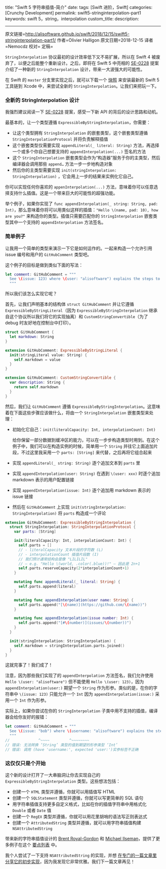 title: "Swift 5 字符串插值-简介"
date: 
tags: [Swift 进阶，Swift]
categories: [Crunchy Development]
permalink: swift5-stringinterpolation-part1
keywords: swift 5，string，interpolation
custom_title: 
description: 

------

原文链接=http://alisoftware.github.io/swift/2018/12/15/swift5-stringinterpolation-part1/
作者=Olivier Halligon
原文日期=2018-12-15
译者=Nemocdz
校对=
定稿=

<!--此处开始正文-->

`StringInterpolation` 协议最初的设计效率低下又不易扩展，所以在 Swift 4 被废弃了，以便之后能整个重新设计。之后，即将在 Swift 5 中亮相的 [SE-0228](https://github.com/apple/swift-evolution/blob/master/proposals/0228-fix-expressiblebystringinterpolation.md) 提案介绍了一种新的 `StringInterpolation` 设计，带来一大波强大的可能性。

<!--more-->

在 Swift 的 `master` 分支里实现之后，就可以下载一个 [快照](https://swift.org/download/#snapshots) 来安装最新的 Swift 5 工具链到 Xcode 中，来尝试全新的 `StringInterpolation`。让我们来把玩一下。

### 全新的 StringInterpolation 设计

我强烈建议阅读一下 [SE-0228](https://github.com/apple/swift-evolution/blob/master/proposals/0228-fix-expressiblebystringinterpolation.md) 提案，感受一下新 API 的背后的设计思路和动机。

最基本的，让一个类型遵循 `ExpressibleByStringInterpolation`，你需要：

* 让这个类型拥有 `StringInterpolation` 的嵌套类型，这个嵌套类型遵循 `StringInterpolationProtocol` 并将负责解释插值
* 这个嵌套类型仅需要实现 `appendLiteral(_ literal: String)` 方法，再选择一个或多个你自己想要支持的 `appendInterpolation(...)` 签名的方法
* 这个 `StringInterpolation` 嵌套类型会作为“构造器”服务于你的主类型，然后编译器会调用那些 `append…` 方法一步一步地构造对象
* 然后你的主类型需要实现 `init(stringInterpolation: StringInterpolation)` ，它会用上一步的结果来实例化它自己。

你可以实现任何你喜欢的 `appenInterpolation(...)` 方法，意味着你可以任意选择支持什么插值。这是一个带来巨大的可能性的超强功能。

举个例子，如果你实现了 `func appendInterpolation(_ string: String, pad: Int)`，那么意味着你将可以用类似这样的插值：`"Hello \(name, pad: 10), how are you?"` 来构造你的类型。插值只需要匹配你的 `StringInterpolation` 嵌套类型其中一个支持的 `appendInterpolation` 方法签名。

### 简单例子

让我用一个简单的类型来演示一下它是如何运作的。一起来构造一个允许引用 issue 编号和用户的 `GitHubComment` 类型吧。

这个例子的目标是做到类似下面的写法：

```swift
let comment: GitHubComment = """
  See \(issue: 123) where \(user: "alisoftware") explains the steps to reproduce.
  """
```

所以我们该怎么实现它呢？

首先，让我们声明基本的结构体 `struct GitHubComment` 并让它遵循 `ExpressibleByStringLiteral`（因为 `ExpressibleByStringInterpolation` 继承自这个协议所以我们将它的实现抽离）和 `CustomStringConvertible`（为了 debug 时友好地在控制台中打印）。

```swift
struct GitHubComment {
  let markdown: String
}

extension GitHubComment: ExpressibleByStringLiteral {
  init(stringLiteral value: String) {
    self.markdown = value
  }
}

extension GitHubComment: CustomStringConvertible {
  var description: String {
    return self.markdown
  }
}
```

然后，我们让 `GitHubComment` 遵循 `ExpressibleByStringInterpolation`。这意味着在下面这些步骤应该做什么，将由一个 `StringInterpolation` 嵌套类型来处理：

* 初始化它自己：`init(literalCapacity: Int, interpolationCount: Int)` 

  给你保留一部分数据到缓冲区的能力，可以在一步步构造类型时用到。在这个例子中，我们可以在构造实例的时候，简单用一个 `String` 并往它上面追加片段，不过这里我采用一个 `parts: [String]` 来代替，之后再将它组合起来

* 实现 `appendLiteral(_ string: String)` 逐个追加文本到 `parts` 里

* 实现 `appendInterpolation(user: String)` 在遇到 `\(user: xxx)` 时逐个追加 markdown 表示的用户配置链接

* 实现 `appendInterpolation(issue: Int)` 逐个追加用 markdown 表示的 issue 链接

* 然后在 `GitHubComment` 上实现 `init(stringInterpolation: StringInterpolation)` 将 `parts` 构造成一个评论

```swift
extension GitHubComment: ExpressibleByStringInterpolation {
  struct StringInterpolation: StringInterpolationProtocol {
    var parts: [String]

    init(literalCapacity: Int, interpolationCount: Int) {
      self.parts = []
      // - literalCapacity 文本片段的字符数 (L)
      // - interpolationCount 插值片段数 (I)
      // 我们预计通常结构会是像 "LILILIL"
      // — e.g. "Hello \(world, .color(.blue))!" — 因此是 2n+1
      self.parts.reserveCapacity(2*interpolationCount+1)
    }

    mutating func appendLiteral(_ literal: String) {
      self.parts.append(literal)
    }

    mutating func appendInterpolation(user name: String) {
      self.parts.append("[\(name)](https://github.com/\(name))")
    }

    mutating func appendInterpolation(issue number: Int) {
      self.parts.append("[#\(number)](issues/\(number))")
    }
  }

  init(stringInterpolation: StringInterpolation) {
    self.markdown = stringInterpolation.parts.joined()
  }
}
```

这就完事了！我们成了！

注意，因为那些我们实现了的 `appendInterpolation` 方法签名，我们允许使用 `Hello \(user: "alisoftware")` 但不能使用 `Hello \(user: 123)`，因为 `appendInterpolation(user:)` 期望一个 `String` 作为形参。类似的是，在你的字符串中 `\(issue: 123)` 只能允许一个 `Int` 因为 `appendInterpolation(issue:)` 采用一个 `Int` 作为形参。

实际上，如果你尝试在你的 `StringInterpolation` 子类中用不支持的插值，编译器会给你友好的报错：

```swift
let comment: GitHubComment = """
  See \(issue: "bob") where \(username: "alisoftware") explains the steps to reproduce.
  """
//             ^~~~~         ^~~~~~~~~
// 错误: 无法转换 ‘String’ 类型的值到期望的形参类型 ‘Int’
// 错误: 调用 (have 'username:', expected 'user:')实参标签不正确
```

### 这仅仅只是个开始

这个新的设计打开了一大串脑洞让你去实现自己的 `ExpressibleByStringInterpolation` 类型。这些想法包括：

* 创建一个 `HTML` 类型并遵循，你就可以用插值写 HTML 
* 创建一个 `SQLStatement` 类型并遵循，你就可以写更简单的 SQL 语句
* 用字符串插值支持更多自定义格式，比如在你的插值字符串中用格式化 `Double` 或者 `Date` 值
* 创建一个 `RegEX` 类型并遵循，你就可以用花里胡哨的语法写正则表达式
* 创建一个 `AttributedString` 类型并遵循，就可以用字符串插值构建 `NSAttributedString` 

带来新的字符串插值设计的 [Brent Royal-Gordon](https://github.com/brentdax) 和 [Michael Ilseman](https://github.com/milseman)，提供了更多例子在这个 [要点列表](https://gist.github.com/brentdax/0b46ce25b7da1049e61b4669352094b6) 中。

我个人尝试了一下支持 `NSAttributedString` 的实现，并想 [在专门的一篇文章里分享它的初步实现](http://alisoftware.github.io/swift/2018/12/16/swift5-stringinterpolation-part2/)，因为我发现它非常优雅。我们下一篇文章再见！